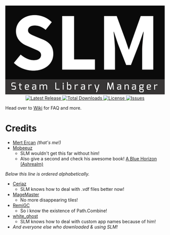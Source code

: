 <p align="center">
	<img src="/Extras/Logo/slm.png?raw=true" width="550px" height="280px" alt="Steam Library Manager" />
	<br />
	<a href="https://github.com/RevoLand/Steam-Library-Manager/releases/latest">
		<img src="https://img.shields.io/github/release/RevoLand/Steam-Library-Manager.svg?style=flat-square" alt="Latest Release">
	</a>
    <a href="https://github.com/RevoLand/Steam-Library-Manager/releases/latest">
        <img src="https://img.shields.io/github/downloads/RevoLand/Steam-Library-Manager/total.svg?style=flat-square" alt="Total Downloads">
    </a>
    <a href="https://raw.githubusercontent.com/RevoLand/Steam-Library-Manager/master/LICENSE">
        <img src="https://img.shields.io/badge/license-MIT-blue.svg?style=flat-square" alt="License">
    </a>
    <a href="https://github.com/RevoLand/Steam-Library-Manager/issues">
        <img src="https://img.shields.io/github/issues/RevoLand/Steam-Library-Manager.svg?style=flat-square" alt="Issues">
    </a>
</p>

Head over to [Wiki](https://github.com/RevoLand/Steam-Library-Manager/wiki) for FAQ and more.

Credits
===================
- [Mert Ercan](https://steamcommunity.com/id/RevoLand/) *(that's me!)*
- [Mobeeuz](https://steamcommunity.com/id/Mobeeuz)
    - SLM wouldn't get this far without him! 
    - Also give a second and check his awesome book! [A Blue Horizon (Ashrealm)](https://www.amazon.com/dp/0995190917/)
 
*Below this line is ordered alphabetically.*
- [Ceriaz](https://steamcommunity.com/id/ceriaz)
    - SLM knows how to deal with .vdf files better now!
- [MageMaster](https://steamcommunity.com/profiles/76561197998719155)
    - No more disappearing tiles!
- [RemiGC](https://github.com/RemiGC)
    - So i know the existence of Path.Combine!
- [white_ghost](https://steamcommunity.com/profiles/76561197991469081)
    - SLM knows how to deal with custom app names because of him!
- *And everyone else who downloaded & using SLM!*

